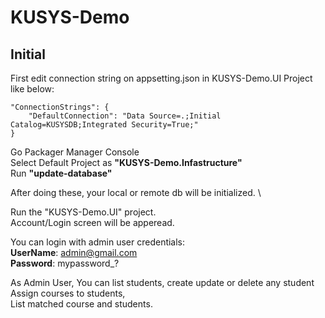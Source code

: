 # KUSYS-Demo

## Initial

First edit connection string on appsetting.json in KUSYS-Demo.UI Project like below:
```
"ConnectionStrings": {
    "DefaultConnection": "Data Source=.;Initial Catalog=KUSYSDB;Integrated Security=True;"
}
```

Go Packager Manager Console \
Select Default Project as **"KUSYS-Demo.Infastructure"** \
Run  **"update-database"**

After doing these, your local or remote db will be initialized. \

Run the "KUSYS-Demo.UI" project. \
Account/Login screen will be apperead.

You can login with admin user credentials: \
**UserName**: admin@gmail.com \
**Password**: mypassword_?  

As Admin User,
You can list students, create update or delete any student \
Assign courses to students, \
List matched course and students.









